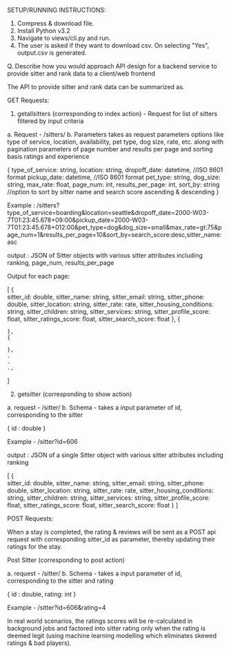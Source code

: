 SETUP/RUNNING INSTRUCTIONS:
 
1. Compress & download file.
2. Install Python v3.2
3. Navigate to views/cli.py and run. 
4. The user is asked if they want to download csv. On selecting "Yes", output.csv is generated. 
 
Q. Describe how you would approach API design for a backend service to provide sitter and rank data to a client/web frontend
 
The API to provide sitter and rank data can be summarized as. 
 
GET Requests:
 
1. getallsitters (corresponding to index action) - Request for list of sitters filtered by input criteria 
 
a. Request - /sitters/
b. Parameters
takes as request parameters options like type of service, location, availability, pet type, dog size, rate, etc. along with pagination parameters of page number and results per page and sorting basis ratings and experience
 
{
    type_of_service: string,
    location: string,
    dropoff_date: datetime, //ISO 8601 format
    pickup_date: datetime,  //ISO 8601 format
    pet_type: string,
    dog_size: string,
    max_rate: float,
    page_num: int,
    results_per_page: int,
    sort_by: string        //option to sort by sitter name and search score ascending & descending
}
 
Example : /sitters?type_of_service=boarding&location=seattle&dropoff_date=2000-W03-7T01:23:45.678+09:00&pickup_date=2000-W03-7T01:23:45.678+012:00&pet_type=dog&dog_size=small&max_rate=gt:75&page_num=1&results_per_page=10&sort_by=search_score:desc,sitter_name:asc
 
output : JSON of Sitter objects with various sitter attributes including ranking, page_num, results_per_page
 
Output for each page:
 
[
    {   
        sitter_id: double,
        sitter_name: string,
        sitter_email: string,
        sitter_phone: double,
        sitter_location: string,
        sitter_rate: rate,
        sitter_housing_conditions: string,
        sitter_children: string,
        sitter_services: string,
        sitter_profile_score: float,
        sitter_ratings_score: float,
        sitter_search_score: float
    },
    {
 
    },
    {
 
    },
    .
    .
    .,
 
]
 
2. getsitter (corresponding to show action)
 
a. request - /sitter/
b. Schema - takes a input parameter of id, corresponding to the sitter
 
{
    id : double
}
 
Example - /sitter?id=606
 
output : JSON of a single Sitter object with various sitter attributes including ranking
 
[
    {   
        sitter_id: double,
        sitter_name: string,
        sitter_email: string,
        sitter_phone: double,
        sitter_location: string,
        sitter_rate: rate,
        sitter_housing_conditions: string,
        sitter_children: string,
        sitter_services: string,
        sitter_profile_score: float,
        sitter_ratings_score: float,
        sitter_search_score: float
    }
]
 
POST Requests:
 
When a stay is completed, the rating & reviews will be sent as a POST api request with corresponding sitter_id as parameter, thereby updating their ratings for the stay.
 
Post Sitter (corresponding to post action)
 
a. request - /sitter/
b. Schema - takes a input parameter of id, corresponding to the sitter and rating
 
{
    id : double,
    rating: int
}
 
Example - /sitter?id=606&rating=4
 
In real world scenarios, the ratings scores will be re-calculated in background jobs and factored into sitter rating only when the rating is deemed legit (using machine learning modelling which eliminates skewed ratings & bad players).
 
 
 

